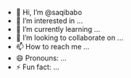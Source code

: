 - 👋 Hi, I’m @saqibabo
- 👀 I’m interested in ...
- 🌱 I’m currently learning ...
- 💞️ I’m looking to collaborate on ...
- 📫 How to reach me ...
- 😄 Pronouns: ...
- ⚡ Fun fact: ...

<!---
saqibabo/saqibabo is a ✨ special ✨ repository because its `README.md` (this file) appears on your GitHub profile.
You can click the Preview link to take a look at your changes.
--->
